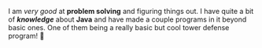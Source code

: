 I am _very good_ at **problem solving** and figuring things out. I have quite a bit of _**knowledge**_ about **Java** and have made a couple programs in it beyond basic ones. One of them being a really basic but cool tower defense program! :tada:
